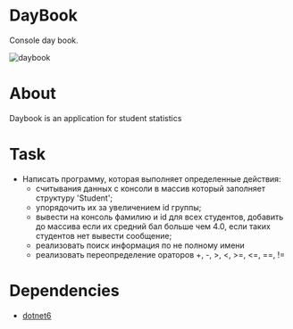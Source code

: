 # DayBook
Console day book.

![daybook](https://img.shields.io/badge/Daybook-App-orange)

# About
Daybook is an application for student statistics


# Task
* Написать программу, которая выполняет определенные действия:
	* считывания данных с консоли в массив который заполняет структуру 'Student';
	* упорядочить их за увеличением id группы;
	* вывести на консоль фамилию и id для всех студентов, добавить до массива если их средний бал больше чем 4.0, если таких студентов нет вывести сообщение;
	* реализовать поиск информация по не полному имени
	* реализовать переопределение ораторов +, -, >, <, >=, <=, ==, !=


# Dependencies
* [dotnet6](https://dotnet.microsoft.com/download/dotnet/6.0)
